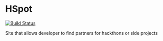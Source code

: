 # HSpot
[![Build Status](https://travis-ci.org/yuanxue68/HSpot.svg?branch=master)](https://travis-ci.org/yuanxue68/HSpot)


Site that allows developer to find partners for hackthons or side projects

